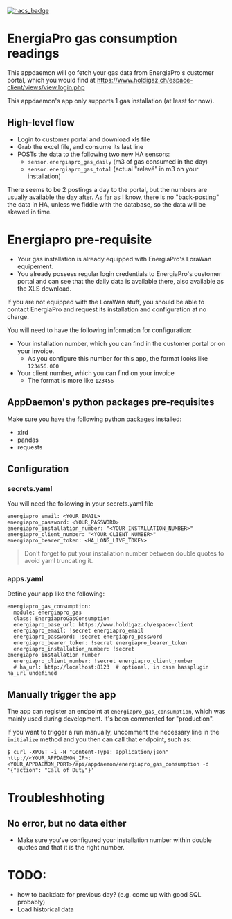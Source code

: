 [![hacs_badge](https://img.shields.io/badge/HACS-Default-41BDF5.svg?style=for-the-badge)](https://github.com/hacs/integration)

# EnergiaPro gas consumption readings
This appdaemon will go fetch your gas data from EnergiaPro's customer portal, which you would find at https://www.holdigaz.ch/espace-client/views/view.login.php

This appdaemon's app only supports 1 gas installation (at least for now).

## High-level flow
- Login to customer portal and download xls file
- Grab the excel file, and consume its last line
- POSTs the data to the following two new HA sensors:
  - `sensor.energiapro_gas_daily` (m3 of gas consumed in the day)
  - `sensor.energiapro_gas_total` (actual "relevé" in m3 on your installation)

There seems to be 2 postings a day to the portal, but the numbers are usually available the day after. As far as I know, there is no "back-posting" the data in HA, unless we fiddle with the database, so the data will be skewed in time.

# Energiapro pre-requisite
- Your gas installation is already equipped with EnergiaPro's LoraWan equipement.
- You already possess regular login credentials to EnergiaPro's customer portal and can see that the daily data is available there, also available as the XLS download.

If you are not equipped with the LoraWan stuff, you should be able to contact EnergiaPro and request its installation and configuration at no charge.

You will need to have the following information for configuration:
- Your installation number, which you can find in the customer portal or on your invoice.
  - As you configure this number for this app, the format looks like `123456.000`
- Your client number, which you can find on your invoice
  - The format is more like `123456`

## AppDaemon's python packages pre-requisites
Make sure you have the following python packages installed:
- xlrd
- pandas
- requests

## Configuration
### secrets.yaml
You will need the following in your secrets.yaml file

```
energiapro_email: <YOUR_EMAIL>
energiapro_password: <YOUR_PASSWORD>
energiapro_installation_number: "<YOUR_INSTALLATION_NUMBER>"
energiapro_client_number: "<YOUR_CLIENT_NUMBER>"
energiapro_bearer_token: <HA_LONG_LIVE_TOKEN>
```

> Don't forget to put your installation number between double quotes to avoid yaml truncating it.

### apps.yaml
Define your app like the following:

```
energiapro_gas_consumption:
  module: energiapro_gas
  class: EnergiaproGasConsumption
  energiapro_base_url: https://www.holdigaz.ch/espace-client
  energiapro_email: !secret energiapro_email
  energiapro_password: !secret energiapro_password
  energiapro_bearer_token: !secret energiapro_bearer_token
  energiapro_installation_number: !secret energiapro_installation_number
  energiapro_client_number: !secret energiapro_client_number
  # ha_url: http://localhost:8123  # optional, in case hassplugin ha_url undefined
```

## Manually trigger the app
The app can register an endpoint at `energiapro_gas_consumption`, which was mainly used during development. It's been commented for "production".

If you want to trigger a run manually, uncomment the necessary line in the `initialize` method and you then can call that endpoint, such as:

```
$ curl -XPOST -i -H "Content-Type: application/json"  http://<YOUR_APPDAEMON_IP>:<YOUR_APPDAEMON_PORT>/api/appdaemon/energiapro_gas_consumption -d '{"action": "Call of Duty"}'
```

# Troubleshhoting
## No error, but no data either
- Make sure you've configured your installation number within double quotes and that it is the right number.

# TODO:
- how to backdate for previous day? (e.g. come up with good SQL probably)
- Load historical data
